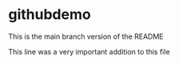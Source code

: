 # githubdemo

This is the main branch version of the README

This line was a very important addition to this file